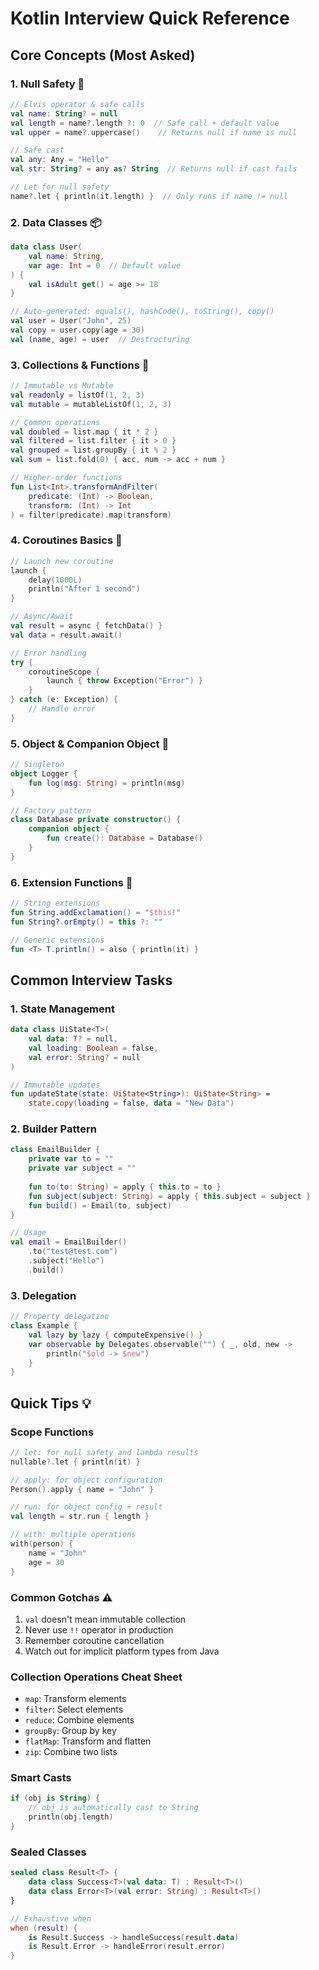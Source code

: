 # Kotlin Interview Quick Reference

## Core Concepts (Most Asked)

### 1. Null Safety 🔑
```kotlin
// Elvis operator & safe calls
val name: String? = null
val length = name?.length ?: 0  // Safe call + default value
val upper = name?.uppercase()    // Returns null if name is null

// Safe cast
val any: Any = "Hello"
val str: String? = any as? String  // Returns null if cast fails

// Let for null safety
name?.let { println(it.length) }  // Only runs if name != null
```

### 2. Data Classes 📦
```kotlin
data class User(
    val name: String,
    var age: Int = 0  // Default value
) {
    val isAdult get() = age >= 18
}

// Auto-generated: equals(), hashCode(), toString(), copy()
val user = User("John", 25)
val copy = user.copy(age = 30)
val (name, age) = user  // Destructuring
```

### 3. Collections & Functions 🔄
```kotlin
// Immutable vs Mutable
val readonly = listOf(1, 2, 3)
val mutable = mutableListOf(1, 2, 3)

// Common operations
val doubled = list.map { it * 2 }
val filtered = list.filter { it > 0 }
val grouped = list.groupBy { it % 2 }
val sum = list.fold(0) { acc, num -> acc + num }

// Higher-order functions
fun List<Int>.transformAndFilter(
    predicate: (Int) -> Boolean,
    transform: (Int) -> Int
) = filter(predicate).map(transform)
```

### 4. Coroutines Basics 🧵
```kotlin
// Launch new coroutine
launch {
    delay(1000L)
    println("After 1 second")
}

// Async/Await
val result = async { fetchData() }
val data = result.await()

// Error handling
try {
    coroutineScope {
        launch { throw Exception("Error") }
    }
} catch (e: Exception) {
    // Handle error
}
```

### 5. Object & Companion Object 🎯
```kotlin
// Singleton
object Logger {
    fun log(msg: String) = println(msg)
}

// Factory pattern
class Database private constructor() {
    companion object {
        fun create(): Database = Database()
    }
}
```

### 6. Extension Functions 🔧
```kotlin
// String extensions
fun String.addExclamation() = "$this!"
fun String?.orEmpty() = this ?: ""

// Generic extensions
fun <T> T.println() = also { println(it) }
```

## Common Interview Tasks

### 1. State Management
```kotlin
data class UiState<T>(
    val data: T? = null,
    val loading: Boolean = false,
    val error: String? = null
)

// Immutable updates
fun updateState(state: UiState<String>): UiState<String> =
    state.copy(loading = false, data = "New Data")
```

### 2. Builder Pattern
```kotlin
class EmailBuilder {
    private var to = ""
    private var subject = ""
    
    fun to(to: String) = apply { this.to = to }
    fun subject(subject: String) = apply { this.subject = subject }
    fun build() = Email(to, subject)
}

// Usage
val email = EmailBuilder()
    .to("test@test.com")
    .subject("Hello")
    .build()
```

### 3. Delegation
```kotlin
// Property delegation
class Example {
    val lazy by lazy { computeExpensive() }
    var observable by Delegates.observable("") { _, old, new ->
        println("$old -> $new")
    }
}
```

## Quick Tips 💡

### Scope Functions
```kotlin
// let: for null safety and lambda results
nullable?.let { println(it) }

// apply: for object configuration
Person().apply { name = "John" }

// run: for object config + result
val length = str.run { length }

// with: multiple operations
with(person) {
    name = "John"
    age = 30
}
```

### Common Gotchas ⚠️
1. `val` doesn't mean immutable collection
2. Never use `!!` operator in production
3. Remember coroutine cancellation
4. Watch out for implicit platform types from Java

### Collection Operations Cheat Sheet
- `map`: Transform elements
- `filter`: Select elements
- `reduce`: Combine elements
- `groupBy`: Group by key
- `flatMap`: Transform and flatten
- `zip`: Combine two lists

### Smart Casts
```kotlin
if (obj is String) {
    // obj is automatically cast to String
    println(obj.length)
}
```

### Sealed Classes
```kotlin
sealed class Result<T> {
    data class Success<T>(val data: T) : Result<T>()
    data class Error<T>(val error: String) : Result<T>()
}

// Exhaustive when
when (result) {
    is Result.Success -> handleSuccess(result.data)
    is Result.Error -> handleError(result.error)
}
```